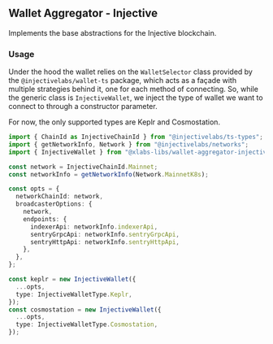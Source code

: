 ## Wallet Aggregator - Injective

Implements the base abstractions for the Injective blockchain.

### Usage

Under the hood the wallet relies on the `WalletSelector` class provided by the `@injectivelabs/wallet-ts` package, which acts as a façade with multiple strategies behind it, one for each method of connecting. So, while the generic class is `InjectiveWallet`, we inject the type of wallet we want to connect to through a constructor parameter.

For now, the only supported types are Keplr and Cosmostation.

```ts
import { ChainId as InjectiveChainId } from "@injectivelabs/ts-types";
import { getNetworkInfo, Network } from "@injectivelabs/networks";
import { InjectiveWallet } from "@xlabs-libs/wallet-aggregator-injective";

const network = InjectiveChainId.Mainnet;
const networkInfo = getNetworkInfo(Network.MainnetK8s);

const opts = {
  networkChainId: network,
  broadcasterOptions: {
    network,
    endpoints: {
      indexerApi: networkInfo.indexerApi,
      sentryGrpcApi: networkInfo.sentryGrpcApi,
      sentryHttpApi: networkInfo.sentryHttpApi,
    },
  },
};

const keplr = new InjectiveWallet({
  ...opts,
  type: InjectiveWalletType.Keplr,
});
const cosmostation = new InjectiveWallet({
  ...opts,
  type: InjectiveWalletType.Cosmostation,
});
```
